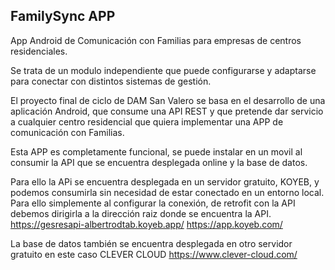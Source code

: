 ## FamilySync APP

App Android de Comunicación con Familias para empresas de centros residenciales.

Se trata de un modulo independiente que puede configurarse y adaptarse para conectar con distintos 
sistemas de gestión.

El proyecto final de ciclo de DAM San Valero se basa en el desarrollo de una aplicación Android, que
consume una API REST y que pretende dar servicio a cualquier centro residencial que quiera implementar 
una APP de comunicación con Familias.

Esta APP es completamente funcional, se puede instalar en un movil al consumir la API que se encuentra 
desplegada online y la base de datos.

Para ello la APi se encuentra desplegada en un servidor gratuito, KOYEB, y podemos consumirla sin
necesidad de estar conectado en un entorno local. Para ello simplemente al configurar la conexión, de 
retrofit con la API debemos dirigirla a la dirección raiz donde se encuentra la API.
https://gesresapi-albertrodtab.koyeb.app/
https://app.koyeb.com/

La base de datos también se encuentra desplegada en otro servidor gratuito en este caso CLEVER CLOUD
https://www.clever-cloud.com/

